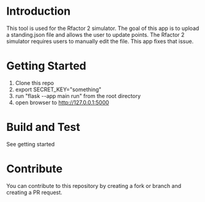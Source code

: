 # Introduction 
This tool is used for the Rfactor 2 simulator. The goal of this app is to upload a standing.json file and allows the user to update points. The Rfactor 2 simulator requires users to manually edit the file. This app fixes that issue.

# Getting Started
1. Clone this repo
2. export SECRET_KEY="something"
3. run "flask --app main run" from the root directory
4. open browser to http://127.0.0.1:5000

# Build and Test
See getting started

# Contribute
You can contribute to this repository by creating a fork or branch and creating a PR request. 